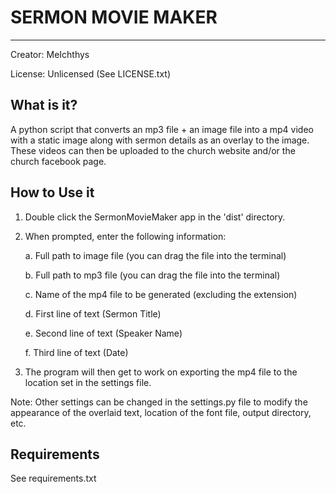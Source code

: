 # SERMON MOVIE MAKER
------------------
Creator: MeIchthys

License: Unlicensed (See LICENSE.txt)


## What is it?
A python script that converts an mp3 file + an image file into a mp4 video with a static image along with sermon details as an overlay to the image. These videos can then be uploaded to the church website and/or the church facebook page.


## How to Use it

1. Double click the SermonMovieMaker app in the 'dist' directory.

2. When prompted, enter the following information:

	a. Full path to image file (you can drag the file into the terminal)

	b. Full path to mp3 file (you can drag the file into the terminal)

	c. Name of the mp4 file to be generated (excluding the extension)

	d. First line of text (Sermon Title)

	e. Second line of text (Speaker Name)

	f. Third line of text (Date)


3. The program will then get to work on exporting the mp4 file to the location set in the settings file.

Note: Other settings can be changed in the settings.py file to modify the appearance of the overlaid text, location of the font file, output directory, etc.


## Requirements
See requirements.txt
